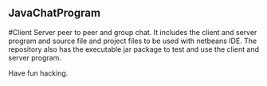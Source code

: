 ## JavaChatProgram
#Client Server peer to peer and group chat. 
It includes the client and server program and source file and project files to be used with netbeans IDE. The repository also has the executable jar package to test and use the client and server program.

Have fun hacking.

